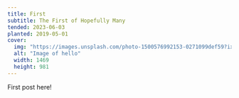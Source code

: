 ```yaml
---
title: First
subtitle: The First of Hopefully Many
tended: 2023-06-03
planted: 2019-05-01
cover:
  img: "https://images.unsplash.com/photo-1500576992153-0271099def59?ixlib=rb-4.0.3&ixid=M3wxMjA3fDB8MHxwaG90by1wYWdlfHx8fGVufDB8fHx8fA%3D%3D&auto=format&fit=crop&w=1469&q=80"
  alt: "Image of hello"
  width: 1469
  height: 981
---
```


First post here!
